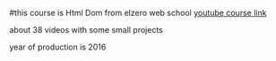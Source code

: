 #this course is Html Dom from elzero web school
[youtube course link](https://www.youtube.com/playlist?list=PLDoPjvoNmBAxx97QDMOCpzxbu1ZHJ4i7i)

about 38 videos with some small projects

year of production is 2016

